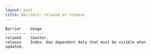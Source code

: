 ```yaml
---
layout: post
title: Barriers: relaxed vs release
---
```



    Barrier    Usage
    ---------  ------  
    relaxed    Counter.
    release    Index. Has dependent data that must be visible when updated.

